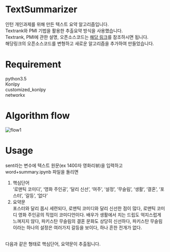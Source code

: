 # TextSummarizer
인턴 개인과제를 위해 만든 텍스트 요약 알고리즘입니다.<br>Textrank와 PMI 기법을 활용한 추출요약 방식을 사용했습니다.<br>Textrank, PMI에 관한 설명, 오픈소스코드는 [해당 링크](https://bab2min.tistory.com/552)를 참조하시면 됩니다.<br>
해당링크의 오픈소스코드를 변형하고 새로운 알고리즘을 추가하여 만들었습니다.


# Requirement
python3.5<br>
Konlpy<br>
customized_konlpy<br>
networkx<br>

# Algorithm flow

![flow1](https://user-images.githubusercontent.com/43260218/46671897-f95d8980-cc10-11e8-9e17-ba0ac6335ece.PNG)

# Usage

sent라는 변수에 텍스트 원문(ex 1400자 영화리뷰)을 입력하고 word+summary.ipynb 파일을 돌리면<br>
1. 핵심단어<br>
‘로맨틱 코미디’, ‘영화 주인공’, ‘달리 신선’, ‘여주’, ‘설정’, ‘무슬림’, ‘생활’, ‘결혼’, ‘포스터’, ‘갈등’, ‘없다’
2. 요약문<br>
포스터와 달리 몹시 세련되다, 로맨틱 코미디와 달리 신선한 점이 많다, 로맨틱 코미디 영화 주인공의 직업이 코미디언이다. 배우가 생활에서 치는 드립도 억지스럽게 느껴지지 않다, 파키스탄 무슬림의 결혼 문화도 상당히 신선하다, 파키스탄 무슬림이라는 하나의 설정은 여러가지 갈등을 보이다, 하나 흔한 전개가 없다.
<br>
다음과 같은 형태로 핵심단어, 요약문이 추출됩니다.
